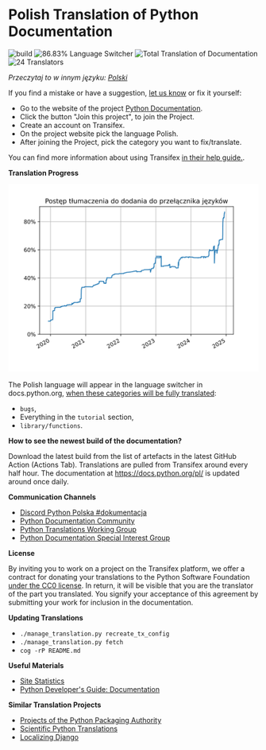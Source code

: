 Polish Translation of Python Documentation
========================================
<!-- [[[cog
from manage_translation import get_resource_language_stats, progress_from_resources, language_switcher, get_number_of_translators

stats = get_resource_language_stats()
switcher = progress_from_resources(filter(language_switcher, stats))
total = progress_from_resources(stats)
translators = get_number_of_translators()

print(
f'''![build](https://github.com/python/python-docs-pl/workflows/.github/workflows/update-lint-and-build.yml/badge.svg)
![{switcher:.2f}% Language Switcher](https://img.shields.io/badge/language_switcher-{switcher:.2f}%25-0.svg)
![Total Translation of Documentation](https://img.shields.io/badge/Total-{total:.2f}%25-0.svg)
![{translators} Translators](https://img.shields.io/badge/Translators-{translators}-0.svg)''')
]]] -->
![build](https://github.com/python/python-docs-pl/workflows/.github/workflows/update-lint-and-build.yml/badge.svg)
![86.83% Language Switcher](https://img.shields.io/badge/language_switcher-86.83%25-0.svg)
![Total Translation of Documentation](https://img.shields.io/badge/Total-3.98%25-0.svg)
![24 Translators](https://img.shields.io/badge/Translators-24-0.svg)
<!-- [[[end]]] -->

*Przeczytaj to w innym języku: [Polski](README.md)*

If you find a mistake or have a suggestion,
[let us know](https://github.com/python/python-docs-pl/issues) or fix it yourself:

* Go to the website of the project [Python Documentation](https://explore.transifex.com/python-doc/python-newest/).
* Click the button "Join this project", to join the Project.
* Create an account on Transifex.
* On the project website pick the language Polish.
* After joining the Project, pick the category you want to fix/translate.

You can find more information about using Transifex
[in their help guide.](https://help.transifex.com/en/articles/6318216-translating-with-the-web-editor).

**Translation Progress**

![translation progress till Polish is added to the language switcher](language-switcher-progress.svg)

The Polish language will appear in the language switcher in docs.python.org,
[when these categories will be fully translated](https://www.python.org/dev/peps/pep-0545/#add-translation-to-the-language-switcher):
* `bugs`,
* Everything in the `tutorial` section,
* `library/functions`.

**How to see the newest build of the documentation?**

Download the latest build from the list of artefacts in the latest GitHub Action (Actions Tab).
Translations are pulled from Transifex around every half hour.
The documentation at https://docs.python.org/pl/ is updated around once daily.

**Communication Channels**

* [Discord Python Polska #dokumentacja](https://discord.gg/QB3h2Sxc)
* [Python Documentation Community](https://docs-community.readthedocs.io/en/latest/)
* [Python Translations Working Group](https://mail.python.org/mailman3/lists/translation.python.org/)
* [Python Documentation Special Interest Group](https://www.python.org/community/sigs/current/doc-sig/)

**License**

By inviting you to work on a project on the Transifex platform, we offer a contract for
donating your translations to the Python Software Foundation
[under the CC0 license](https://creativecommons.org/publicdomain/zero/1.0/deed.pl).
In return, it will be visible that you are the translator of the part you translated.
You signify your acceptance of this agreement by submitting your work for inclusion in the documentation.

**Updating Translations**
* `./manage_translation.py recreate_tx_config`
* `./manage_translation.py fetch`
* `cog -rP README.md`

**Useful Materials**
* [Site Statistics](https://plausible.io/docs.python.org/?filters=%28%28contains,page,%28/pl/%29%29%29)
* [Python Developer's Guide: Documentation](https://devguide.python.org/documentation/)

**Similar Translation Projects**
* [Projects of the Python Packaging Authority](https://hosted.weblate.org/projects/pypa/-/pl/)
* [Scientific Python Translations](https://scientific-python-translations.github.io/)
* [Localizing Django](https://docs.djangoproject.com/en/dev/internals/contributing/localizing/)

